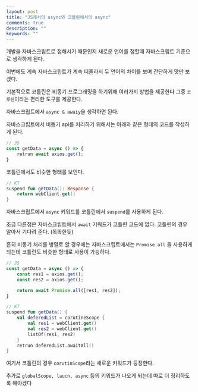 ```yaml
---
layout: post
title: "JS에서의 async와 코틀린에서의 async"
comments: true
description: ""
keywords: ""
---
```



개발을 자바스크립트로 접해서기 때문인지 새로운 언어를 접할때 자바스크립트 기준으로 생각하게 된다.


이번에도 계속 자바스크립트가 계속 떠올라서 두 언어의 차이를 보며 간단하게 맛만 보겠다.


기본적으로 코틀린은 비동기 프로그래밍을 하기위해 여러가지 방법을 제공한다 그중 `코루틴`이라는 편리한 도구를 제공한다.

자바스크립트에서 `async & awaiy`을 생각하면 된다.

자바스크립트에서 비동기 api를 처리하기 위해서는 아래와 같은 형태의 코드를 작성하게 된다.

```javascript
// JS
const getData = async () => {
    retrun await axios.get();
}
```

코틀린에서도 비슷한 형태를 보인다.

```kotlin
// KT
suspend fun getData(): Response {
    return webClient.get()
}
```

자바스크립트에서 `async` 키워드를 코틀린에서 `suspend`를 사용하게 된다.

조금 다른점은 자바스크립트에서 `await` 키워드가 코틀린 코드에 없다. 코틀린의 경우 알아서 기다려 준다. (똑똑한듯)

흔히 비동기 처리를 병렬로 할 경우에는 자바스크립트에서는 `Promise.all` 을 사용하게 되는데 코틀린도 비슷한 형태로 사용이 가능하다.

```javascript
// JS
const getData = async () => {
    const res1 = axios.get();
    const res2 = axios.get();

    return await Promise.all([res1, res2]);
}
```

```kotlin
// KT
suspend fun getData() {
    val deferedList = corutineScope {
        val res1 = webClient.get()
        val res2 = webClient.get()
        listOf(res1, res2)
    }
    retrun deferedList.awaitAll()
}
```

여기서 코틀린의 경우 `corutinScope`라는 새로운 키워드가 등장한다. 

추가로 `globalScope, laucn, async` 등의 키워드가 나오게 되는데 따로 더 정리하도록 해야겠다 
